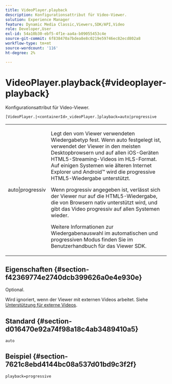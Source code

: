 ```yaml
---
title: VideoPlayer.playback
description: Konfigurationsattribut für Video-Viewer.
solution: Experience Manager
feature: Dynamic Media Classic,Viewers,SDK/API,Video
role: Developer,User
exl-id: 54a10b30-ebf5-4f1e-aa4a-b09055453c4e
source-git-commit: 6f838470a7bdea8e8c0219e59746ec82ecd802a8
workflow-type: tm+mt
source-wordcount: '116'
ht-degree: 2%

---
```


# VideoPlayer.playback{#videoplayer-playback}

Konfigurationsattribut für Video-Viewer.

`[VideoPlayer.|<containerId>_videoPlayer.]playback=auto|progressive`

<table id="table_C616483932C2482CA9794DDD7313FD7C"> 
 <tbody> 
  <tr> 
   <td colname="col1"> <p> <span class="codeph"> auto|progressiv</span> </p> </td> 
   <td colname="col2"> <p> Legt den vom Viewer verwendeten Wiedergabetyp fest. Wenn <span class="codeph"> auto</span> festgelegt ist, verwendet der Viewer in den meisten Desktopbrowsern und auf allen iOS-Geräten HTML5-Streaming-Videos im HLS-Format. Auf einigen Systemen wie älteren Internet Explorer und Android™ wird die progressive HTML5-Wiedergabe unterstützt. </p> <p>Wenn <span class="codeph"> progressiv</span> angegeben ist, verlässt sich der Viewer nur auf die HTML5-Wiedergabe, die von Browsern nativ unterstützt wird, und gibt das Video progressiv auf allen Systemen wieder. </p> <p>Weitere Informationen zur Wiedergabenauswahl im automatischen und progressiven Modus finden Sie im Benutzerhandbuch für das Viewer SDK. </p> </td> 
  </tr> 
 </tbody> 
</table>

## Eigenschaften {#section-f42369774e2740dcb399626a0e4e930e}

Optional.

Wird ignoriert, wenn der Viewer mit externen Videos arbeitet. Siehe [Unterstützung für externe Videos](../../../c-html5-s7-aem-asset-viewers/c-html5-video-reference/r-html5-video-viewer-20-external-video-support.md#concept-22c67fee43274a29b28ee16770b1b1f3).

## Standard {#section-d016470e92a74f98a18c4ab3489410a5}

`auto`

## Beispiel {#section-7621c8ebd4144bc08a537d01bd9c3f2f}

```
playback=progressive
```
